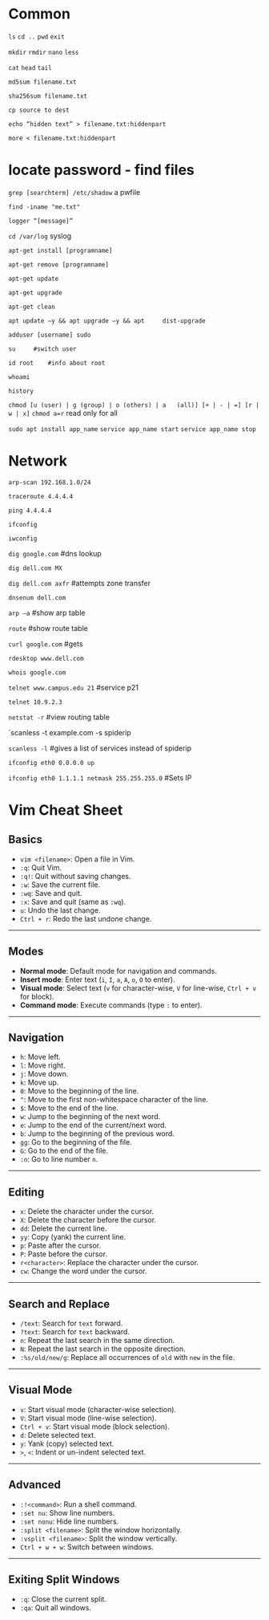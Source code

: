 # Common
`ls`	`cd ..`	`pwd`	`exit`

`mkdir` 	`rmdir`	`nano`	`less`

`cat`	`head`	`tail`

`md5sum filename.txt`

`sha256sum filename.txt`

`cp source to dest`


`echo “hidden text” > filename.txt:hiddenpart`

`more < filename.txt:hiddenpart`

# locate password - find files
`grep [searchterm] /etc/shadow` a pwfile

`find -iname "me.txt"`

`logger “[message]”`

`cd /var/log` syslog

`apt-get install [programname]`

`apt-get remove [programname]`

`apt-get update`

`apt-get upgrade` 

`apt-get clean`

`apt update –y && apt upgrade –y && apt 	dist-upgrade `


`adduser [username] sudo`

`su 	#switch user`

`id root 	#info about root`

`whoami`

`history`

`chmod [u (user) | g (group) | o (others) | a 	(all)] [+ | - | =] [r | w | x]`
`chmod a=r` read only for all

`sudo apt install app_name`
`service app_name start`
`service app_name stop`

# Network
`arp-scan 192.168.1.0/24`

`traceroute 4.4.4.4`

`ping 4.4.4.4`

`ifconfig`

`iwconfig`

`dig google.com` 	#dns lookup

`dig dell.com MX`

`dig dell.com axfr` 	#attempts zone transfer

`dnsenum dell.com`

`arp –a` 		#show arp table

`route` #show route table

`curl google.com` 	#gets 

`rdesktop www.dell.com`

`whois google.com`

`telnet www.campus.edu 21` #service p21

`telnet 10.9.2.3`

`netstat -r`	#view routing table

`scanless -t example.com -s spiderip

`scanless -l` #gives a list of services instead of spiderip

`ifconfig eth0 0.0.0.0 up `

`ifconfig eth0 1.1.1.1 netmask 255.255.255.0` #Sets IP 

# Vim Cheat Sheet

## Basics
- `vim <filename>`: Open a file in Vim.
- `:q`: Quit Vim.
- `:q!`: Quit without saving changes.
- `:w`: Save the current file.
- `:wq`: Save and quit.
- `:x`: Save and quit (same as `:wq`).
- `u`: Undo the last change.
- `Ctrl + r`: Redo the last undone change.

---

## Modes
- **Normal mode**: Default mode for navigation and commands.
- **Insert mode**: Enter text (`i`, `I`, `a`, `A`, `o`, `O` to enter).
- **Visual mode**: Select text (`v` for character-wise, `V` for line-wise, `Ctrl + v` for block).
- **Command mode**: Execute commands (type `:` to enter).

---

## Navigation
- `h`: Move left.
- `l`: Move right.
- `j`: Move down.
- `k`: Move up.
- `0`: Move to the beginning of the line.
- `^`: Move to the first non-whitespace character of the line.
- `$`: Move to the end of the line.
- `w`: Jump to the beginning of the next word.
- `e`: Jump to the end of the current/next word.
- `b`: Jump to the beginning of the previous word.
- `gg`: Go to the beginning of the file.
- `G`: Go to the end of the file.
- `:n`: Go to line number `n`.

---

## Editing
- `x`: Delete the character under the cursor.
- `X`: Delete the character before the cursor.
- `dd`: Delete the current line.
- `yy`: Copy (yank) the current line.
- `p`: Paste after the cursor.
- `P`: Paste before the cursor.
- `r<character>`: Replace the character under the cursor.
- `cw`: Change the word under the cursor.

---

## Search and Replace
- `/text`: Search for `text` forward.
- `?text`: Search for `text` backward.
- `n`: Repeat the last search in the same direction.
- `N`: Repeat the last search in the opposite direction.
- `:%s/old/new/g`: Replace all occurrences of `old` with `new` in the file.

---

## Visual Mode
- `v`: Start visual mode (character-wise selection).
- `V`: Start visual mode (line-wise selection).
- `Ctrl + v`: Start visual mode (block selection).
- `d`: Delete selected text.
- `y`: Yank (copy) selected text.
- `>`, `<`: Indent or un-indent selected text.

---

## Advanced
- `:!<command>`: Run a shell command.
- `:set nu`: Show line numbers.
- `:set nonu`: Hide line numbers.
- `:split <filename>`: Split the window horizontally.
- `:vsplit <filename>`: Split the window vertically.
- `Ctrl + w + w`: Switch between windows.

---

## Exiting Split Windows
- `:q`: Close the current split.
- `:qa`: Quit all windows.


